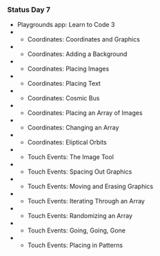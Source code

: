 ### Status Day 7
- Playgrounds app: Learn to Code 3
- - Coordinates: Coordinates and Graphics
- - Coordinates: Adding a Background
- - Coordinates: Placing Images
- - Coordinates: Placing Text
- - Coordinates: Cosmic Bus
- - Coordinates: Placing an Array of Images
- - Coordinates: Changing an Array
- - Coordinates: Eliptical Orbits
- - Touch Events: The Image Tool
- - Touch Events: Spacing Out Graphics
- - Touch Events: Moving and Erasing Graphics
- - Touch Events: Iterating Through an Array
- - Touch Events: Randomizing an Array
- - Touch Events: Going, Going, Gone
- - Touch Events: Placing in Patterns